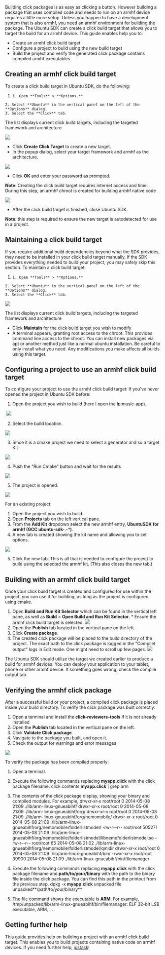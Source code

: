 





Building click packages is as easy as clicking a button. However building a
package that uses compiled code and needs to run on an armhf device requires a
little more setup. Unless you happen to have a development system that is also
armhf, you need an armhf environment for building the package. The Ubuntu SDK
can create a click build target that allows you to target the build for an
armhf device. This guide enables help you to:

  * Create an armhf click build target
  * Configure a project to build using the new build target
  * Build the project and verify the generated click package contains compiled armhf executables

## Creating an armhf click build target

To create a click build target in Ubuntu SDK, do the following:

  1.     1. Open **Tools** > **Options.**
    2. Select **Ubuntu** in the vertical panel on the left of the **Options** dialog.
    3. Select the **Click** tab.

The list displays current click build targets, including the targeted
framework and architecture

![](../../../../media/cf7c26de-82dd-4f6e-aed7-84bf1ab29f2e-cms_page_media/36/sdk-options-dialog-with-chroots.png)

  * Click **Create Click Target** to create a new target.
  * In the popup dialog, select your target framework and armhf as the architecture.

![](../../../../media/6f2d2c02-cd2d-4332-ba93-45728d703789-cms_page_media/36/sdk-create-click-chroot-dialog.png)

  * Click **OK** and enter your password as prompted.

**Note**: Creating the click build target requires internet access and time. During this step, an armhf chroot is created for building armhf native code

![](../../../../media/910bd81a-2dfe-4600-b0b5-bd2bac013476-cms_page_media/36/chroot-setup.png)

  * After the click build target is finished, close Ubuntu SDK.

**Note**: this step is required to ensure the new target is autodetected for use in a project.

## Maintaining a click build target

If you require additional build dependencies beyond what the SDK provides,
they need to be installed in your click build target manually. If the SDK
provides everything needed to build your project, you may safely skip this
section. To maintain a click build target:

  1.     1. Open **Tools** > **Options.**
    2. Select **Ubuntu** in the vertical panel on the left of the **Options** dialog.
    3. Select the **Click** tab.

![](../../../../media/0664c1a8-d29d-4f84-966d-d7a4238e1273-cms_page_media/36/sdk-options-dialog-with-chroots.png)

The list displays current click build targets, including the targeted
framework and architecture

  * Click **Maintain** for the click build target you wish to modify
  * A terminal appears, granting root access to the chroot. This provides command line access to the chroot. You can install new packages via apt or another method just like a normal ubuntu installation. Be careful to only install what you need. Any modifications you make affects all builds using this target.

## Configuring a project to use an armhf click build target

To configure your project to use the armhf click build target: If you've never
opened the project in Ubuntu SDK before:

1. Open the project you wish to build (here I open the lp:music-app).​

​ ![](../../../../media/0a7cf0fe-652b-448a-81db-f28c5e7fba4c-cms_page_media/36/sdk-open-music-app.png)

2. Select the build location.​

![](../../../../media/f390733c-c282-4555-9493-f02a3525f78a-cms_page_media/36/sdk-select-build-location.png)

3. Since it is a cmake project we need to select a generator and so a target
Kit

![](../../../../media/fa524bb2-df56-4791-808d-ac2e04128281-cms_page_media/36/sdk-cmake-wizzard-select-generator.png)

4. Push the "Run Cmake" button and wait for the results

![](../../../../media/1236a3b4-5345-401a-b856-e37f314b30e7-cms_page_media/36/sdk-cmake-wizzard-cmake-done.png)

5. The project is opened.

![](../../../../media/ca41ae67-27ff-46a0-914f-042182f3e3b4-cms_page_media/36/sdk-open-project.png)

For an existing project:

  1. Open the project you wish to build.
  2. Open **Projects** tab on the left vertical pane.
  3. From the **Add Kit** dropdown select the new armhf entry, **UbuntuSDK for armhf (GCC ubuntu-sdk-**.**-*****)**.
  4. A new tab is created showing the kit name and allowing you to set options.

![](../../../../media/b41d0a15-b4fa-405f-85ef-d25483856807-cms_page_media/36/x-build-addkit1-edit.png)

  5. Click the new tab. This is all that is needed to configure the project to build using the selected the armhf kit. (This also closes the new tab.)

## Building with an armhf click build target

Once your click build target is created and configured for use within the
project, you can use it for building, as long as the project is configured
using cmake.

  1. Open **Build and Run Kit Selector** which can be found in the vertical left pane, as well as **Build** > **Open Build and Run Kit Selector**. 
    * Ensure the armhf click build target is selected. ![](../../../../media/de9730e8-5d7c-469e-8ef0-7f498361b961-cms_page_media/36/sdk-select-armhf-target.png)
  2. Open the **Publish** tab located in the vertical pane on the left.
  3. Click **Create package**.
  4. The created click package will be placed to the build directory of the project. The exact path to the click package is logged in the "Compilet output" logs in Edit mode. One might need to scroll up few pages. ![](../../../../media/b5d7d2bf-2fcd-479c-a8ef-c28b54bf8616-cms_page_media/36/sdk-click-package-completed.png)

The Ubuntu SDK should utilize the target we created earlier to produce a build
for armhf devices. You can deploy your application to your tablet, phone or
other armhf device. If something goes wrong, check the compile output tab.

## Verifying the armhf click package

After a successful build or your project, a compiled click package is placed
inside your build directory. To verify the click package was built correctly:

  1. Open a terminal and install the **click-reviewers-tools** if it is not already installed
  2. Open the **Publish** tab located in the vertical pane on the left.
  3. Click **Validate Click package**.
  4. Navigate to the package you built, and open it.
  5. Check the output for warnings and error messages

![](../../../../media/f42d1902-189e-40ec-a2c5-9b4431e558f3-cms_page_media/36/validate-click.png)

To verify the package has been compiled properly:

  1. Open a terminal.
  2. Execute the following commands replacing **myapp.click** with the click package filename: 
    click contents **myapp.click** | grep arm

  3. The contents of the click package display, showing your binary and compiled modules. For example, 
    drwxr-xr-x root/root         0 2014-05-08 21:09 ./lib/arm-linux-gnueabihf/
    drwxr-xr-x root/root         0 2014-05-08 21:09 ./lib/arm-linux-gnueabihf/org/
    drwxr-xr-x root/root         0 2014-05-08 21:09 ./lib/arm-linux-gnueabihf/org/nemomobile/
    drwxr-xr-x root/root         0 2014-05-08 21:09 ./lib/arm-linux-gnueabihf/org/nemomobile/folderlistmodel/
    -rw-r--r-- root/root    505271 2014-05-08 21:09 ./lib/arm-linux-gnueabihf/org/nemomobile/folderlistmodel/libnemofolderlistmodel.so
    -rw-r--r-- root/root        65 2014-05-08 21:02 ./lib/arm-linux-gnueabihf/org/nemomobile/folderlistmodel/qmldir
    drwxr-xr-x root/root         0 2014-05-08 21:09 ./lib/arm-linux-gnueabihf/bin/
    -rwxr-xr-x root/root     39900 2014-05-08 21:09 ./lib/arm-linux-gnueabihf/bin/filemanager

  4. Execute the following commands replacing **myapp.click** with the click package filename and **path/to/your/binary** with the path to the binary file inside the click package. You can find this path in the printout from the previous step. 
    dpkg -x **myapp.click** unpacked
    file unpacked**/path/to/your/binary**

  5. The file command shows the executable is **ARM**. For example, 
    /tmp/unpacked/lib/arm-linux-gnueabihf/bin/filemanager: ELF 32-bit LSB  executable, ARM, . . .

## Getting further help

This guide provides help on building a project with an armhf click build
target. This enables you to build projects containing native code on armhf
devices. If you need further help, [justask](http://www.askubuntu.com/questions/ask?tags=application-development)!





